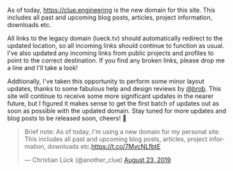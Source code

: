 As of today, https://clue.engineering is the new domain for this site. This includes all past and upcoming blog posts, articles, project information, downloads etc.

All links to the legacy domain (lueck.tv) should automatically redirect to the updated location, so all incoming links should continue to function as usual. I've also updated any incoming links from public projects and profiles to point to the correct destination. If you find any broken links, please drop me a line and I'll take a look!

Addtionally, I've taken this opportunity to perform some minor layout updates, thanks to some fabulous help and design reviews by [@brob](https://twitter.com/brob). This site will continue to receive some more significant updates in the nearer future, but I figured it makes sense to get the first batch of updates out as soon as possible with the updated domain. Stay tuned for more updates and blog posts to be released soon, cheers! 🥂

<blockquote class="twitter-tweet"><p lang="en" dir="ltr">Brief note: As of today, I&#39;m using a new domain for my personal site. This includes all past and upcoming blog posts, articles, project information, downloads etc.<a href="https://t.co/7MvcNLfbtE">https://t.co/7MvcNLfbtE</a></p>&mdash; Christian Lück (@another_clue) <a href="https://twitter.com/another_clue/status/1164989141496602624?ref_src=twsrc%5Etfw">August 23, 2019</a></blockquote>